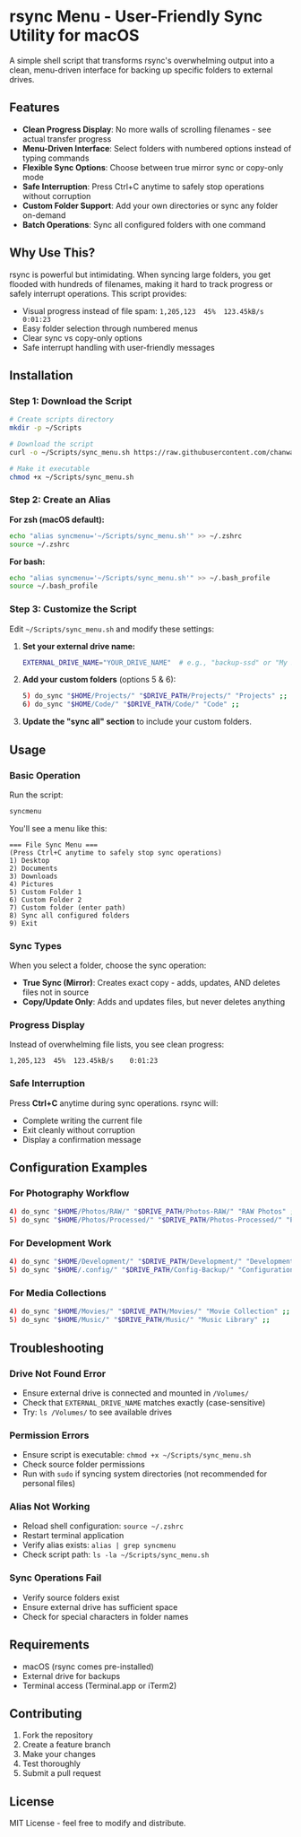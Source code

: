 # rsync Menu - User-Friendly Sync Utility for macOS

A simple shell script that transforms rsync's overwhelming output into a clean, menu-driven interface for backing up specific folders to external drives.

## Features

- **Clean Progress Display**: No more walls of scrolling filenames - see actual transfer progress
- **Menu-Driven Interface**: Select folders with numbered options instead of typing commands
- **Flexible Sync Options**: Choose between true mirror sync or copy-only mode
- **Safe Interruption**: Press Ctrl+C anytime to safely stop operations without corruption
- **Custom Folder Support**: Add your own directories or sync any folder on-demand
- **Batch Operations**: Sync all configured folders with one command

## Why Use This?

rsync is powerful but intimidating. When syncing large folders, you get flooded with hundreds of filenames, making it hard to track progress or safely interrupt operations. This script provides:

- Visual progress instead of file spam: `1,205,123  45%  123.45kB/s    0:01:23`
- Easy folder selection through numbered menus
- Clear sync vs copy-only options
- Safe interrupt handling with user-friendly messages

## Installation

### Step 1: Download the Script

```bash
# Create scripts directory
mkdir -p ~/Scripts

# Download the script
curl -o ~/Scripts/sync_menu.sh https://raw.githubusercontent.com/chanware/rsync-menu/main/sync-menu.sh

# Make it executable
chmod +x ~/Scripts/sync_menu.sh
```

### Step 2: Create an Alias

**For zsh (macOS default):**
```bash
echo "alias syncmenu='~/Scripts/sync_menu.sh'" >> ~/.zshrc
source ~/.zshrc
```

**For bash:**
```bash
echo "alias syncmenu='~/Scripts/sync_menu.sh'" >> ~/.bash_profile
source ~/.bash_profile
```

### Step 3: Customize the Script

Edit `~/Scripts/sync_menu.sh` and modify these settings:

1. **Set your external drive name:**
   ```bash
   EXTERNAL_DRIVE_NAME="YOUR_DRIVE_NAME"  # e.g., "backup-ssd" or "My Backup Drive"
   ```

2. **Add your custom folders** (options 5 & 6):
   ```bash
   5) do_sync "$HOME/Projects/" "$DRIVE_PATH/Projects/" "Projects" ;;
   6) do_sync "$HOME/Code/" "$DRIVE_PATH/Code/" "Code" ;;
   ```

3. **Update the "sync all" section** to include your custom folders.

## Usage

### Basic Operation

Run the script:
```bash
syncmenu
```

You'll see a menu like this:
```
=== File Sync Menu ===
(Press Ctrl+C anytime to safely stop sync operations)
1) Desktop
2) Documents
3) Downloads
4) Pictures
5) Custom Folder 1
6) Custom Folder 2
7) Custom folder (enter path)
8) Sync all configured folders
9) Exit
```

### Sync Types

When you select a folder, choose the sync operation:

- **True Sync (Mirror)**: Creates exact copy - adds, updates, AND deletes files not in source
- **Copy/Update Only**: Adds and updates files, but never deletes anything

### Progress Display

Instead of overwhelming file lists, you see clean progress:
```
1,205,123  45%  123.45kB/s    0:01:23
```

### Safe Interruption

Press **Ctrl+C** anytime during sync operations. rsync will:
- Complete writing the current file
- Exit cleanly without corruption
- Display a confirmation message

## Configuration Examples

### For Photography Workflow
```bash
4) do_sync "$HOME/Photos/RAW/" "$DRIVE_PATH/Photos-RAW/" "RAW Photos" ;;
5) do_sync "$HOME/Photos/Processed/" "$DRIVE_PATH/Photos-Processed/" "Processed Photos" ;;
```

### For Development Work
```bash
4) do_sync "$HOME/Development/" "$DRIVE_PATH/Development/" "Development Projects" ;;
5) do_sync "$HOME/.config/" "$DRIVE_PATH/Config-Backup/" "Configuration Files" ;;
```

### For Media Collections
```bash
4) do_sync "$HOME/Movies/" "$DRIVE_PATH/Movies/" "Movie Collection" ;;
5) do_sync "$HOME/Music/" "$DRIVE_PATH/Music/" "Music Library" ;;
```

## Troubleshooting

### Drive Not Found Error
- Ensure external drive is connected and mounted in `/Volumes/`
- Check that `EXTERNAL_DRIVE_NAME` matches exactly (case-sensitive)
- Try: `ls /Volumes/` to see available drives

### Permission Errors
- Ensure script is executable: `chmod +x ~/Scripts/sync_menu.sh`
- Check source folder permissions
- Run with `sudo` if syncing system directories (not recommended for personal files)

### Alias Not Working
- Reload shell configuration: `source ~/.zshrc`
- Restart terminal application
- Verify alias exists: `alias | grep syncmenu`
- Check script path: `ls -la ~/Scripts/sync_menu.sh`

### Sync Operations Fail
- Verify source folders exist
- Ensure external drive has sufficient space
- Check for special characters in folder names

## Requirements

- macOS (rsync comes pre-installed)
- External drive for backups
- Terminal access (Terminal.app or iTerm2)

## Contributing

1. Fork the repository
2. Create a feature branch
3. Make your changes
4. Test thoroughly
5. Submit a pull request

## License

MIT License - feel free to modify and distribute.